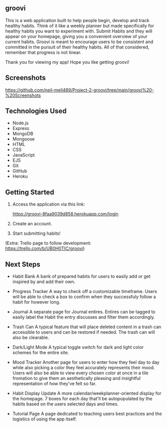 

## groovi

This is a web application built to help people begin, develop and track healthy habits. Think of it like a weekly planner but made specifically for healthy habits you want to experiment with. Submit Habits and they will appear on your homepage, giving you a convenient overview of your current habits. Groovi is meant to encourage users to be consistent and committed in the pursuit of their healthy habits. All of that considered, remember that progress is not linear. 

Thank you for viewing my app! Hope you like getting groovi!


## Screenshots

https://github.com/neil-mell489/Project-2-groovi/tree/main/groovi%20-%20Screenshots



## Technologies Used

- Node.js
- Express
- MongoDB
- Mongoose
- HTML
- CSS
- JavaScript
- EJS
- Git
- GitHub
- Heroku


## Getting Started

1. Access the application via this link:

    https://groovi-8faa9039d858.herokuapp.com/login

2. Create an account.

3. Start submitting habits!

(Extra: Trello page to follow development: https://trello.com/b/UB0H0TIC/groovi)



## Next Steps

- Habit Bank
A bank of prepared habits for users to easily add or get inspired by and add their own.

- Progress Tracker
A way to check off a customizable timeframe. Users will be able to check a box to confirm when they successfuly follow a habit for however long.

- Journal
A separate page for Journal entires. Entires can be tagged to easily label the Habit the entry discusses and filter them accordingly.

- Trash Can
A typical feature that will place deleted content in a trash can accessible to users and can be restored if needed. The trash can will also be clearable.

- Dark/Light Mode
A typical toggle switch for dark and light color schemes for the entire site. 

- Mood Tracker
Another page for users to enter how they feel day to day while also picking a color they feel accurately represents their mood. Users will also be able to view every chosen color at once in a tile fromation to give them an aesthetically pleasing and insightful representation of how they've felt so far.

- Habit Display Update
A more calendar/weekplanner-oriented display for the homepage. 7 boxes for each day that'll be autopopulated by the habits based on the users selected days and times. 

- Tutorial Page
A page dedicated to teaching users best practices and the logistics of using the app itself.